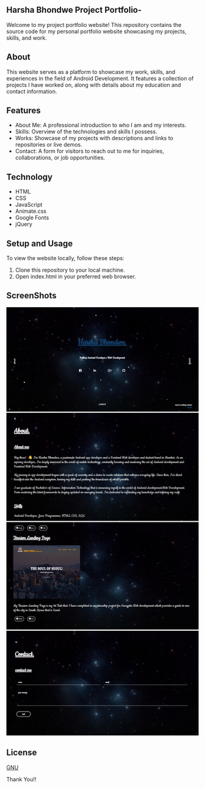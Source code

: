 ## Harsha Bhondwe Project Portfolio-
Welcome to my project portfolio website! This repository contains the source code for my personal portfolio website showcasing my projects, skills, and work.

## About
This website serves as a platform to showcase my work, skills, and experiences in the field of Android Development. It features a collection of projects I have worked on, along with details about my education and contact information.

## Features
- About Me: A professional introduction to who I am and my interests. 
- Skills: Overview of the technologies and skills I possess.
- Works: Showcase of my projects with descriptions and links to repositories or live demos.
- Contact: A form for visitors to reach out to me for inquiries, collaborations, or job opportunities.

## Technology
- HTML
- CSS
- JavaScript
- Animate.css
- Google Fonts
- jQuery

## Setup and Usage
To view the website locally, follow these steps:

1. Clone this repository to your local machine.
2. Open index.html in your preferred web browser.

## ScreenShots
![alt text](<Images/Screenshot 2024-05-11 132414.png>)
![alt text](<Images/Screenshot 2024-05-11 132349.png>)
![alt text](<Images/Screenshot 2024-05-11 132321.png>)
![alt text](<Images/Screenshot 2024-05-11 132623.png>)

## License
[GNU](LICENSE)
 
Thank You!!
